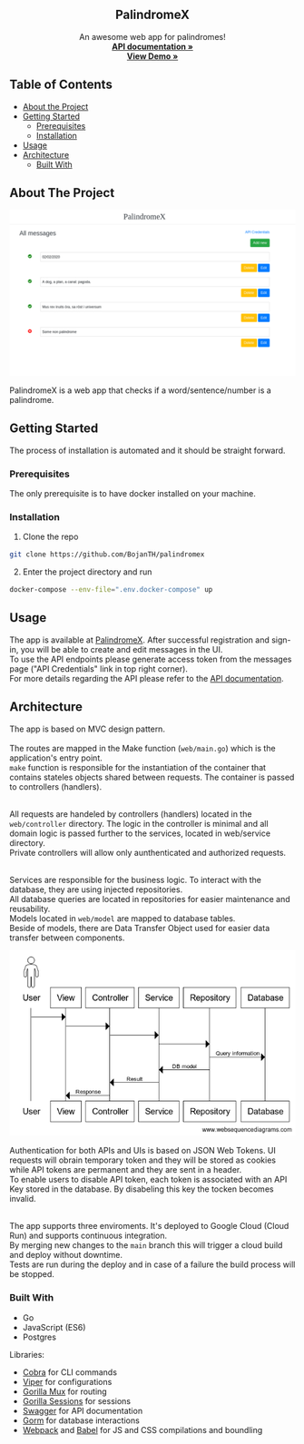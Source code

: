 <p align="center">
  <h2 align="center">PalindromeX</h2>

  <p align="center">
    An awesome web app for palindromes!
    <br />
    <a href="https://palindromex.ml/doc/index.html"><strong>API documentation »</strong></a>
    <br />
    <a href="https://palindromex.ml/signup"><strong>View Demo »</strong></a>
  </p>
</p>


## Table of Contents

* [About the Project](#about-the-project)
* [Getting Started](#getting-started)
  * [Prerequisites](#prerequisites)
  * [Installation](#installation)
* [Usage](#usage)
* [Architecture](#architecture)
  * [Built With](#built-with)

## About The Project

<img src="./images/ui.png">

PalindromeX is a web app that checks if a word/sentence/number is a palindrome.


## Getting Started

The process of installation is automated and it should be straight forward.


### Prerequisites

The only prerequisite is to have docker installed on your machine.


### Installation

1. Clone the repo
```sh
git clone https://github.com/BojanTH/palindromex
```
2. Enter the project directory and run
```sh
docker-compose --env-file=".env.docker-compose" up
```

## Usage

The app is available at <a href="https://palindromex.ml/signup">PalindromeX</a>.
After successful registration and sign-in, you will be able to create and edit messages in the UI.<br>
To use the API endpoints please generate access token from the messages page ("API Credentials" link in top right corner).<br>
For more details regarding the API please refer to the <a href="https://palindromex.ml/doc/index.html">API documentation</a>.


## Architecture

The app is based on MVC design pattern.<br><br>
The routes are mapped in the Make function (`web/main.go`) which is the application's entry point.<br>
`make` function is responsible for the instantiation of the container that contains stateles objects shared between requests. The container is passed to controllers (handlers).<br><br>

All requests are handeled by controllers (handlers) located in the `web/controller` directory. The logic in the controller is minimal and all domain logic is passed further to the services, located in web/service directory.<br>
Private controllers will allow only aunthenticated and authorized requests.<br><br>

Services are responsible for the business logic. To interact with the database, they are using injected repositories.<br>
All database queries are located in repositories for easier maintenance and reusability.<br>
Models located in `web/model` are mapped to database tables.<br>
Beside of models, there are Data Transfer Object used for easier data transfer between components.<br>

<img src="./images/diagram.png" alt="diagram" /><br>

Authentication for both APIs and UIs is based on JSON Web Tokens. UI requests will obrain temporary token and they will be stored as cookies while API tokens are permanent and they are sent in a header.<br>
To enable users to disable API token, each token is associated with an API Key stored in the database. By disabeling this key the tocken becomes invalid.<br><br>

The app supports three enviroments. It's deployed to Google Cloud (Cloud Run) and supports continuous integration.<br>
By merging new changes to the `main` branch this will trigger a cloud build and deploy without downtime.<br>
Tests are run during the deploy and in case of a failure the build process will be stopped.

### Built With
* Go
* JavaScript (ES6)
* Postgres

Libraries:
* <a href="https://github.com/spf13/cobra">Cobra</a> for CLI commands
* <a href="https://github.com/spf13/viper">Viper</a> for configurations
* <a href="https://github.com/gorilla/mux">Gorilla Mux</a> for routing
* <a href="https://github.com/gorilla/sessions">Gorilla Sessions</a> for sessions
* <a href="https://github.com/swaggo/http-swagger">Swagger</a> for API documentation
* <a href="https://github.com/go-gorm/gorm">Gorm</a> for database interactions
* <a href="https://github.com/webpack/webpack">Webpack</a> and <a href="https://github.com/babel/babel">Babel</a> for JS and CSS compilations and boundling



